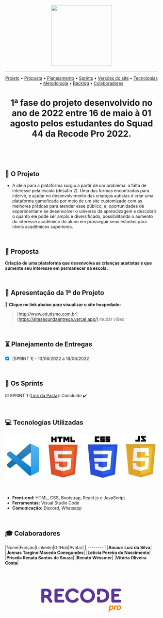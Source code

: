 <br>

<p align="center">
      <img src="/Imagens_Geral/ezgif.com-gif-maker.gif" width="200" height="200">
<p align="center">

<hr>

<p align="center">
  <a href ="#rocket-o-projeto">Projeto</a>  •
  <a href ="#dart-proposta">Proposta</a>  •
  <a href ="#hourglass_flowing_sand-planejamento-de-entregas">Planejamento</a>  •
  <a href ="#calendar-os-sprints">Sprints</a>  •
  <a href ="#camera_flash-as-versões">Versões do site</a>  •
  <a href ="#computer-tecnologias-utilizadas">Tecnologias</a>  •
  <a href ="#bulb-metodologia-utilizada">Metodologia</a>  •
  <a href ="#bar_chart-backlog-do-projeto">Backlog</a>  •
  <a href ="#mortar_board-colaboradores">Colaboradores</a>
</p>

<h1 align="center">
  1ª fase do projeto desenvolvido no ano de 2022 entre 16 de maio à 01 agosto pelos estudantes do Squad 44 da Recode Pro 2022.
<h1 align="center">
<br>
      
## :rocket: O Projeto

* A ideia para a plataforma surgiu a partir de um problema: a falta de interesse pela escola (desafio 2). Uma das formas encontradas para intervir, e ajudar no desenvolvimento das crianças autistas é criar uma plataforma gameficada por meio de um site customizado com as melhores práticas para atender esse público, e, oportunidades de experimentar e se desenvolver o universo da aprendizagem e descobrir o quanto ele pode ser amplo e diversificado, possibilitando o aumento do interesse acadêmico do aluno em prosseguir seus estudos para níveis acadêmicos superiores.

</p>
<br>

## :dart: Proposta
**Criação de uma plataforma que desenvolva as crianças austistas e que aumente seu interesse em permanecer na escola.**
</p>
<br>

## :camera_flash: Apresentação da 1ª do Projeto

**:link: Clique no link abaixo para visualizar o site hospedado:**
>  [http://www.edutismo.com.br](https://sitesegundaentrega.vercel.app/) mudar vídeo
</p>
<br> 

## :hourglass_flowing_sand: Planejamento de Entregas
      
- [x] [SPRINT 1] - 13/06/2022 a 18/06/2022
<P>
<br>

## :calendar: Os Sprints

☑️ SPRINT 1 ([Link da Pasta](https://github.com/Squad56/Douto/tree/main/SPRINT_01)): Concluído :heavy_check_mark:
<P>
<br> 

## :computer: Tecnologias Utilizadas
<p align="center">
      <img src="/Imagens_Geral/tech.JPG" >      
<p align="center">
</p>
<br>

* **Front-end:** HTML, CSS, Bootstrap, React.js e JavaScript              
* **Ferramentas:** Visual Studio Code
* **Comunicação:** Discord, Whatsapp
<P>
<br>

## :mortar_board: Colaboradores 

|Nome|Função|Linkedin|GitHub|Avatar|
| -------- |
|**Amauri Luiz da Silva**|
|**Jonnas Targino Macedo Conegundes**|
|**Letícia Pereira do Nascimento**|
|**Priscila Renata Santos de Souza**|
|**Renato Wéssmėr**|
|**Vitória Oliveira Costa**|

<br>

<h1 align="center"> <img src = "Imagens_Geral/recode.png" height="90" /></h1>   